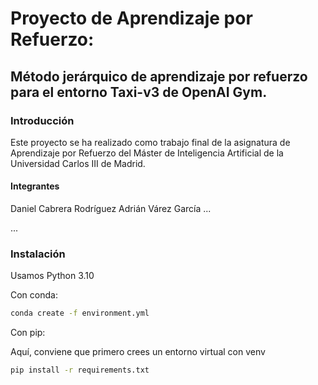 

<h1>Proyecto de Aprendizaje por Refuerzo:</h1>

<h2>Método jerárquico de aprendizaje por refuerzo para el entorno Taxi-v3 de OpenAI Gym. </h2>


<h3>Introducción</h3>

Este proyecto se ha realizado como trabajo final de la asignatura de Aprendizaje por Refuerzo del Máster de Inteligencia Artificial de la Universidad Carlos III de Madrid.

<h4>Integrantes</h4>
Daniel Cabrera Rodríguez
Adrián Várez García
...

...

<h3>Instalación</h3>

Usamos Python 3.10


Con conda:

```bash
conda create -f environment.yml
```


Con pip:


Aquí, conviene que primero crees un entorno virtual con venv

```bash
pip install -r requirements.txt
```
